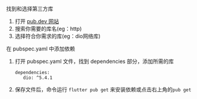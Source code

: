 找到和选择第三方库

1. 打开 [pub.dev 网站](https://pub.dev/packages)
2. 搜索你需要的库名(eg：http)
3. 选择符合你需求的库(eg：dio网络库)
   
在 pubspec.yaml 中添加依赖
1. 打开 pubspec.yaml 文件，找到 dependencies 部分，添加所需的库
    ```
    dependencies:
       dio: ^5.4.1
    ```
2. 保存文件后，命令运行 `flutter pub get` 来安装依赖或点击右上角的`pub get`